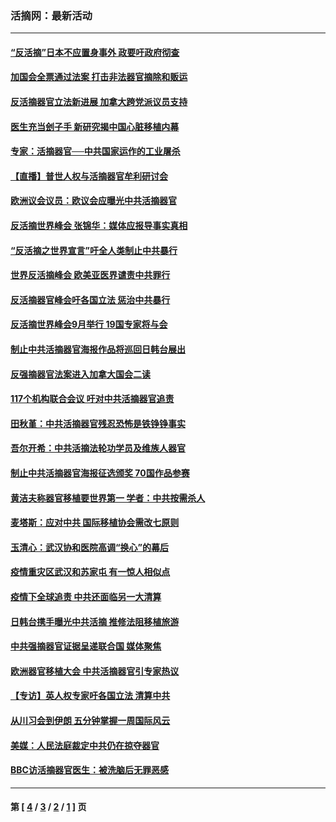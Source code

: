 ### 活摘网：最新活动
---
#### [“反活摘”日本不应置身事外 政要吁政府彻查](../../pages/nf5883/n13971188.md?08020430) 
#### [加国会全票通过法案 打击非法器官摘除和贩运](../../pages/nf5883/n13884924.md?08020430) 
#### [反活摘器官立法新进展 加拿大跨党派议员支持](../../pages/nf5883/n13876061.md?08020430) 
#### [医生充当刽子手 新研究揭中国心脏移植内幕](../../pages/nf5883/n13772291.md?08020430) 
#### [专家：活摘器官──中共国家运作的工业屠杀](../../pages/nf5883/n13761178.md?08020430) 
#### [【直播】普世人权与活摘器官牟利研讨会](../../pages/nf5883/n13425146.md?08020430) 
#### [欧洲议会议员：欧议会应曝光中共活摘器官](../../pages/nf5883/n13336571.md?08020430) 
#### [反活摘世界峰会 张锦华：媒体应报导事实真相](../../pages/nf5883/n13278502.md?08020430) 
#### [“反活摘之世界宣言”吁全人类制止中共暴行](../../pages/nf5883/n13259730.md?08020430) 
#### [世界反活摘峰会 欧美亚医界谴责中共罪行](../../pages/nf5883/n13253550.md?08020430) 
#### [反活摘器官峰会吁各国立法 惩治中共暴行](../../pages/nf5883/n13245052.md?08020430) 
#### [反活摘世界峰会9月举行 19国专家将与会](../../pages/nf5883/n13201492.md?08020430) 
#### [制止中共活摘器官海报作品将巡回日韩台展出](../../pages/nf5883/n13177791.md?08020430) 
#### [反强摘器官法案进入加拿大国会二读](../../pages/nf5883/n13033450.md?08020430) 
#### [117个机构联合会议 吁对中共活摘器官追责](../../pages/nf5883/n12775087.md?08020430) 
#### [田秋堇：中共活摘器官残忍恐怖是铁铮铮事实](../../pages/nf5883/n12702148.md?08020430) 
#### [吾尔开希：中共活摘法轮功学员及维族人器官](../../pages/nf5883/n12693197.md?08020430) 
#### [制止中共活摘器官海报征选颁奖 70国作品参赛](../../pages/nf5883/n12692050.md?08020430) 
#### [黄洁夫称器官移植要世界第一 学者：中共按需杀人](../../pages/nf5883/n12572329.md?08020430) 
#### [麦塔斯：应对中共 国际移植协会需改七原则](../../pages/nf5883/n12514711.md?08020430) 
#### [玉清心：武汉协和医院高调“换心”的幕后](../../pages/nf5883/n12298730.md?08020430) 
#### [疫情重灾区武汉和苏家屯 有一惊人相似点](../../pages/nf5883/n12150824.md?08020430) 
#### [疫情下全球追责 中共还面临另一大清算](../../pages/nf5883/n12070397.md?08020430) 
#### [日韩台携手曝光中共活摘 推修法阻移植旅游](../../pages/nf5883/n11712046.md?08020430) 
#### [中共强摘器官证据呈递联合国 媒体聚焦](../../pages/nf5883/n11546426.md?08020430) 
#### [欧洲器官移植大会 中共活摘器官引专家热议](../../pages/nf5883/n11539095.md?08020430) 
#### [【专访】英人权专家吁各国立法 清算中共](../../pages/nf5883/n11367315.md?08020430) 
#### [从川习会到伊朗 五分钟掌握一周国际风云](../../pages/nf5883/n11338520.md?08020430) 
#### [美媒：人民法庭裁定中共仍在掠夺器官](../../pages/nf5883/n11334897.md?08020430) 
#### [BBC访活摘器官医生：被洗脑后无罪恶感](../../pages/nf5883/n11335935.md?08020430) 

---
#### 第 [ [4](./4.md?08020430) / [3](./3.md?08020430) / [2](./2.md?08020430) / [1](./1.md?08020430) ] 页
